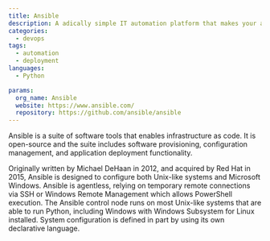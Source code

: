 ```yaml
---
title: Ansible
description: A adically simple IT automation platform that makes your applications and systems easier to deploy and maintain.
categories:
  - devops
tags:
  - automation
  - deployment
languages:
  - Python

params:
  org_name: Ansible
  website: https://www.ansible.com/
  repository: https://github.com/ansible/ansible
---
```


Ansible is a suite of software tools that enables infrastructure as code. It is open-source and the suite includes software provisioning, configuration management, and application deployment functionality.

Originally written by Michael DeHaan in 2012, and acquired by Red Hat in 2015, Ansible is designed to configure both Unix-like systems and Microsoft Windows. Ansible is agentless, relying on temporary remote connections via SSH or Windows Remote Management which allows PowerShell execution. The Ansible control node runs on most Unix-like systems that are able to run Python, including Windows with Windows Subsystem for Linux installed. System configuration is defined in part by using its own declarative language.
